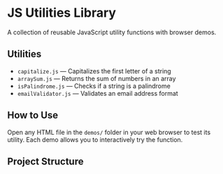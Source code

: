 # JS Utilities Library

A collection of reusable JavaScript utility functions with browser demos.

## Utilities

- `capitalize.js` — Capitalizes the first letter of a string
- `arraySum.js` — Returns the sum of numbers in an array
- `isPalindrome.js` — Checks if a string is a palindrome
- `emailValidator.js` — Validates an email address format

## How to Use

Open any HTML file in the `demos/` folder in your web browser to test its utility. Each demo allows you to interactively try the function.

## Project Structure


